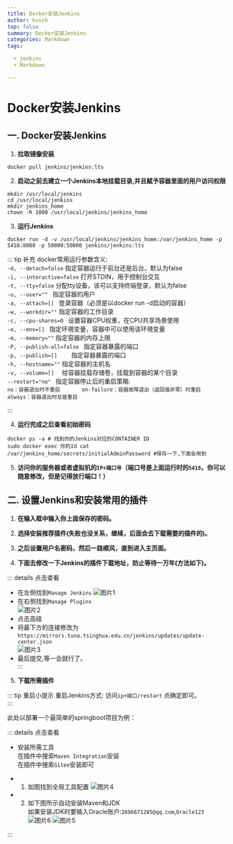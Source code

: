 ```yaml
---
title: Docker安装Jenkins
author: kusch
top: false
summary: Docker安装Jenkins
categories: Markdown
tags:

  + jenkins
  + Markdown

---
```


# Docker安装Jenkins

## 一. Docker安装Jenkins

1. **拉取镜像安装**

``` shell
docker pull jenkins/jenkins:lts
```

2. **启动之前去建立一个Jenkins本地挂载目录,并且赋予容器里面的用户访问权限**

``` shell
mkdir /usr/local/jenkins
cd /usr/local/jenkins
mkdir jenkins_home
chown -R 1000 /usr/local/jenkins/jenkins_home
```

3. **运行Jenkins**

``` shell
docker run -d -v /usr/local/jenkins/jenkins_home:/var/jenkins_home -p 5418:8080 -p 50000:50000 jenkins/jenkins:lts
```

::: tip 补充
docker常用运行参数含义:  
`-d, --detach=false` 指定容器运行于前台还是后台，默认为false     
`-i, --interactive=false` 打开STDIN，用于控制台交互    
`-t, --tty=false` 分配tty设备，该可以支持终端登录，默认为false  
`-u, --user="" ` 指定容器的用户    
`-a, --attach=[] ` 登录容器（必须是以docker run -d启动的容器）  
`-w, --workdir=""` 指定容器的工作目录     
`-c, --cpu-shares=0 ` 设置容器CPU权重，在CPU共享场景使用      
`-e, --env=[] ` 指定环境变量，容器中可以使用该环境变量      
`-m, --memory=""` 指定容器的内存上限      
`-P, --publish-all=false ` 指定容器暴露的端口      
`-p, --publish=[]    ` 指定容器暴露的端口     
`-h, --hostname=""` 指定容器的主机名      
`-v, --volume=[]  ` 给容器挂载存储卷，挂载到容器的某个目录      
`--restart="no" ` 指定容器停止后的重启策略:    
`no：容器退出时不重启      
on-failure：容器故障退出（返回值非零）时重启     
always：容器退出时总是重启`

:::

4. **运行完成之后查看初始密码**

``` shell
docker ps -a # 找到你的Jenkins对应的CONTAINER ID
sudo docker exec 你的Id cat /var/jenkins_home/secrets/initialAdminPassword #保存一下,下面会用到
```

5. **访问你的服务器或者虚拟机的`IP+端口号`（端口号是上面运行时的`5418`，你可以随意修改，但是记得放行端口！）**

## 二. 设置Jenkins和安装常用的插件

1. **在输入框中输入你上面保存的密码。**

2. **选择安装推荐插件(失败也没关系，继续，后面会去下载需要的插件的)。**

3. **之后设置用户名密码，然后一路顺风，直到进入主页面。**

4. **下面去修改一下Jenkins的插件下载地址，防止等待一万年(方法如下)。**

::: details 点击查看
- 在左侧找到`Manage Jenkins`
![图片1](http://cdn.gulei.love/docs/jenkins1.png)
- 在右侧找到`Manage Plugins`  
![图片2](http://cdn.gulei.love/docs/jenkins2.png)
- 点击高级 
- 将最下方的连接修改为`https://mirrors.tuna.tsinghua.edu.cn/jenkins/updates/update-center.json`  
![图片3](http://cdn.gulei.love/docs/jenkins3.png)
- 最后提交,等一会就行了。  
:::

5. **下载所需插件**

::: tip 重启小提示
重启Jenkins方式: 访问`ip+端口/restart` 点确定即可。  
:::

此处以部署一个最简单的springboot项目为例：

::: details 点击查看
- 安装所需工具  
在插件中搜索`Maven Integration`安装  
在插件中搜索`Gitee`安装即可

- 1. 如图找到全局工具配置
![图片4](http://cdn.gulei.love/docs/jenkins4.png)

- 2. 如下图所示自动安装Maven和JDK  
如果安装JDK时要输入Oracle账户:`2696671285@qq.com`,`Oracle123`  
![图片6](http://cdn.gulei.love/docs/jenkins6.png)
![图片5](http://cdn.gulei.love/docs/jenkins5.png)

:::